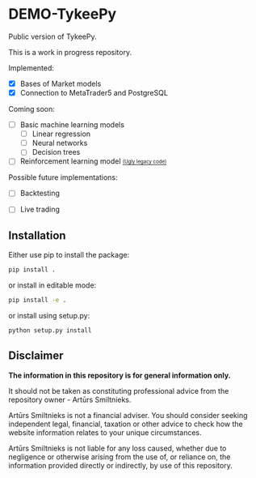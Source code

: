 # DEMO-TykeePy
Public version of TykeePy.

This is a work in progress repository.

Implemented:
- [x] Bases of Market models
- [x] Connection to MetaTrader5 and PostgreSQL

Coming soon:
- [ ] Basic machine learning models
  - [ ] Linear regression
  - [ ] Neural networks
  - [ ] Decision trees
- [ ] Reinforcement learning model [<sub><sup>(Ugly legacy code)</sup></sub>](https://github.com/refi-refi/ForexBotRL)

Possible future implementations:
- [ ] Backtesting
- [ ] Live trading


## Installation
Either use pip to install the package:
```bash
pip install .
```
or install in editable mode:
```bash
pip install -e .
```

or install using setup.py:
```bash
python setup.py install
```


## Disclaimer
**The information in this repository is for general information only.**

It should not be taken as constituting professional advice from the repository owner - Artūrs Smiltnieks.

Artūrs Smiltnieks is not a financial adviser. You should consider seeking independent legal, financial,
taxation or other advice to check how the website information relates to your unique circumstances.

Artūrs Smiltnieks is not liable for any loss caused, whether due to negligence or otherwise arising from
the use of, or reliance on, the information provided directly or indirectly, by use of this repository.
